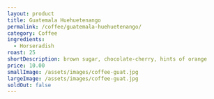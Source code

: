 ```yaml
---
layout: product
title: Guatemala Huehuetenango
permalink: /coffee/guatemala-huehuetenango/
category: Coffee
ingredients:
  - Horseradish
roast: 25  
shortDescription: brown sugar, chocolate-cherry, hints of orange
price: 10.00
smallImage: /assets/images/coffee-guat.jpg
largeImage: /assets/images/coffee-guat.jpg
soldOut: false
---  
```

